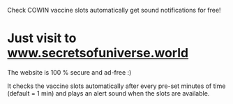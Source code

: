 Check COWIN vaccine slots automatically get sound notifications for free!
# Just visit to www.secretsofuniverse.world 
The website is 100 % secure and ad-free :)

It checks the vaccine slots automatically after every pre-set minutes of time (default = 1 min) and plays an alert sound when the slots are available.

